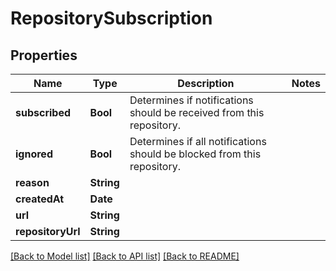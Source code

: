 # RepositorySubscription

## Properties
Name | Type | Description | Notes
------------ | ------------- | ------------- | -------------
**subscribed** | **Bool** | Determines if notifications should be received from this repository. | 
**ignored** | **Bool** | Determines if all notifications should be blocked from this repository. | 
**reason** | **String** |  | 
**createdAt** | **Date** |  | 
**url** | **String** |  | 
**repositoryUrl** | **String** |  | 

[[Back to Model list]](../README.md#documentation-for-models) [[Back to API list]](../README.md#documentation-for-api-endpoints) [[Back to README]](../README.md)



